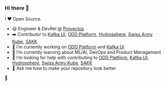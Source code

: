 ### Hi there 👋

I ❤ Open Source.

- :smiley: Engineer & DevRel @ [Provectus](https://provectus.com/) 
- :arrow_right: Contributor to [Kafka UI](https://github.com/provectus/kafka-ui), [ODD Platform](https://github.com/opendatadiscovery/odd-platform), [Hydrosphere](https://github.com/Hydrospheredata), [Swiss Army Kube](https://github.com/provectus/swiss-army-kube), [SAKK](https://github.com/provectus/sak-kubeflow)
- :100: I’m currently working on [ODD Platform](https://github.com/opendatadiscovery/odd-platform) and [Kafka UI](https://github.com/provectus/kafka-ui)  
- 🌱 I’m currently learning about ML/AI, DevOps and Product Management
- :eyes: I’m looking for help with contributing to [ODD Platform](https://github.com/opendatadiscovery/odd-platform), [Kafka UI](https://github.com/provectus/kafka-ui), [Hydrosphere](https://github.com/Hydrospheredata), [Swiss Army Kube](https://github.com/provectus/swiss-army-kube), [SAKK](https://github.com/provectus/sak-kubeflow) 
- 💬 Ask me how to make your repository look better



 

🦄
